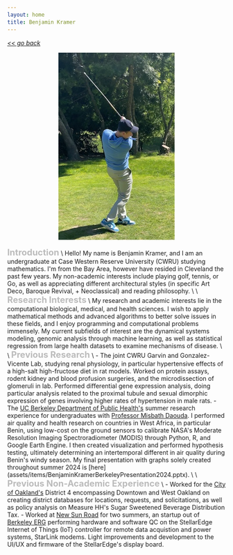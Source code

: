 ```yaml
---
layout: home
title: Benjamin Kramer
---
```

[*<< go back*](index.md)

<p align="center">
  <img width="268" height="430" src="assets/images/golf.jpg">
</p>
<span style="font-size:20px; font-weight: bold; color: #bbbbbb;">Introduction</span> \
Hello! My name is Benjamin Kramer, and I am an undergraduate at Case Western Reserve University (CWRU) studying mathematics. I'm from the Bay Area, however have resided in Cleveland the past few years. My non-academic interests include playing golf, tennis, or Go, as well as appreciating different architectural styles (in specific Art Deco, Baroque Revival, + Neoclassical) and reading philosophy. \
\
<span style="font-size:20px; font-weight: bold; color: #bbbbbb;">Research Interests</span> \
My research and academic interests lie in the computational biological, medical, and health sciences. I wish to apply mathematical methods and advanced algorithms to better solve issues in these fields, and I enjoy programming and computational problems immensely. My current subfields of interest are the dynamical systems modeling, genomic analysis through machine learning, as well as statistical regression from large health datasets to examine mechanisms of disease. \
\
<span style="font-size:20px; font-weight: bold; color: #bbbbbb;">Previous Research</span> \
- The joint CWRU Garvin and Gonzalez-Vicente Lab, studying renal physiology, in particular hypertensive effects of a high-salt high-fructose diet in rat models. Worked on protein assays, rodent kidney and blood profusion surgeries, and the microdissection of glomeruli in lab. Performed differential gene expression analysis, doing particular analysis related to the proximal tubule and sexual dimorphic expression of genes involving higher rates of hypertension in male rats. 
-  The <a class="about-link" href="https://publichealth.berkeley.edu/" target="_blank">UC Berkeley Department of Public Health's</a> summer research experience for undergraduates with <a class="about-link" href="https://publichealth.berkeley.edu/people/misbath-daouda" target="_blank">Professor Misbath Daouda</a>. I performed air quality and health research on countries in West Africa, in particular Benin, using low-cost on the ground sensors to calibrate NASA's Moderate Resolution Imaging Spectroradiometer (MODIS) through Python, R, and Google Earth Engine. I then created visualization and performed hypothesis testing, ultimately determining an intertemporal different in air quality during Benin's windy season. My final presentation with graphs solely created throughout summer 2024 is [here](assets/items/BenjaminKramerBerkeleyPresentation2024.pptx). \
\
<span style="font-size:20px; font-weight: bold; color: #bbbbbb;">Previous Non-Academic Experience</span> \
- Worked for the <a class="about-link" href="https://www.oaklandca.gov/" target="_blank">City of Oakland's</a> District 4 encompassing Downtown and West Oakland on creating district databases for locations, requests, and solicitations, as well as policy analysis on Measure HH's Sugar Sweetened Beverage Distribution Tax.
- Worked at <a class="about-link" href="https://newsunroad.com/" target="_blank">New Sun Road</a> for two summers, an startup out of <a class="about-link" href="https://erg.berkeley.edu/" target="_blank">Berkeley ERG</a> performing hardware and software QC on the StellarEdge Internet of Things (IoT) controller for remote data acquistion and power systems, StarLink modems. Light improvements and development to the UI/UX and firmware of the StellarEdge's display board.




